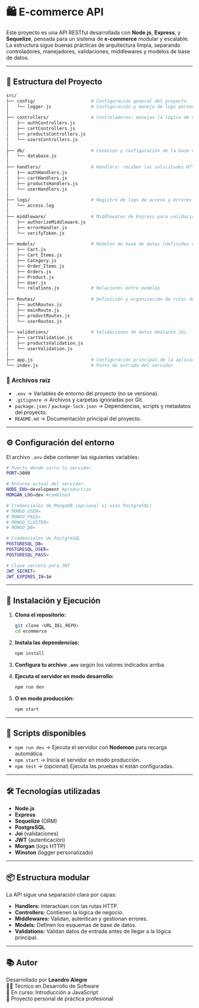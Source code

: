 
# 🛍️ E-commerce API

Este proyecto es una API RESTful desarrollada con **Node.js**, **Express**, y **Sequelize**, pensada para un sistema de **e-commerce** modular y escalable. 
La estructura sigue buenas prácticas de arquitectura limpia, separando controladores, manejadores, validaciones, middlewares y modelos de base de datos.

---

## 🧩 Estructura del Proyecto

```bash
src/
├── config/                     # Configuración general del proyecto
│   └── logger.js               # Configuración y manejo de logs personalizados
│
├── controllers/                # Controladores: manejan la lógica de negocio
│   ├── authControllers.js
│   ├── cartControllers.js
│   ├── productsControllers.js
│   └── usersControllers.js
│
├── db/                         # Conexión y configuración de la base de datos
│   └── database.js
│
├── handlers/                   # Handlers: reciben las solicitudes HTTP y llaman a los controladores
│   ├── authHandlers.js
│   ├── cartHandlers.js
│   ├── productsHandlers.js
│   └── userHandlers.js
│
├── logs/                       # Registro de logs de acceso y errores con morgan
│   └── access.log
│
├── middleware/                 # Middlewares de Express para validación, autorización y manejo de errores
│   ├── authorizeMiddleware.js
│   ├── errorHandler.js
│   └── verifyToken.js
│
├── models/                     # Modelos de base de datos (definidos con Sequelize)
│   ├── Cart.js
│   ├── Cart_Items.js
│   ├── Category.js
│   ├── Order_Items.js
│   ├── Orders.js
│   ├── Product.js
│   ├── User.js
│   └── relations.js            # Relaciones entre modelos
│
├── Routes/                     # Definición y organización de rutas del servidor
│   ├── authRoutes.js
│   ├── mainRoute.js
│   ├── productRoutes.js
│   └── userRoutes.js
│
├── validations/                # Validaciones de datos mediante Joi
│   ├── cartValidation.js
│   ├── productsValidation.js
│   └── userValidation.js
│
├── app.js                      # Configuración principal de la aplicación Express
└── index.js                    # Punto de entrada del servidor
```

### 📄 Archivos raíz

- `.env` → Variables de entorno del proyecto (no se versiona).
- `.gitignore` → Archivos y carpetas ignoradas por Git.
- `package.json` / `package-lock.json` → Dependencias, scripts y metadatos del proyecto.
- `README.md` → Documentación principal del proyecto.

---

## ⚙️ Configuración del entorno

El archivo `.env` debe contener las siguientes variables:

```bash
# Puerto donde corre tu servidor.
PORT=3000

# Entorno actual del servidor.
NODE_ENV=development #production
MORGAN_LOG=dev #combined

# Credenciales de MongoDB (opcional si usas PostgreSQL)
# MONGO_USER=
# MONGO_PASS=
# MONGO_CLUSTER=
# MONGO_DB=

# Credenciales de PostgreSQL
POSTGRESQL_DB=
POSTGRESQL_USER=
POSTGRESQL_PASS=

# Clave secreta para JWT
JWT_SECRET=
JWT_EXPIRES_IN=1m
```

---

## 🚀 Instalación y Ejecución

1. **Clona el repositorio:**
   ```bash
   git clone <URL_DEL_REPO>
   cd ecommerce
   ```

2. **Instala las dependencias:**
   ```bash
   npm install
   ```

3. **Configura tu archivo `.env`** según los valores indicados arriba.

4. **Ejecuta el servidor en modo desarrollo:**
   ```bash
   npm run dev
   ```

5. **O en modo producción:**
   ```bash
   npm start
   ```

---

## 🧠 Scripts disponibles

- `npm run dev` → Ejecuta el servidor con **Nodemon** para recarga automática.
- `npm start` → Inicia el servidor en modo producción.
- `npm test` → (opcional) Ejecuta las pruebas si están configuradas.

---

## 🛠️ Tecnologías utilizadas

- **Node.js**
- **Express**
- **Sequelize** (ORM)
- **PostgreSQL**
- **Joi** (validaciones)
- **JWT** (autenticación)
- **Morgan** (logs HTTP)
- **Winston** (logger personalizado)

---

## 📦 Estructura modular

La API sigue una separación clara por capas:

- **Handlers:** Interactúan con las rutas HTTP.
- **Controllers:** Contienen la lógica de negocio.
- **Middlewares:** Validan, autentican y gestionan errores.
- **Models:** Definen los esquemas de base de datos.
- **Validations:** Validan datos de entrada antes de llegar a la lógica principal.

---

## 📚 Autor

Desarrollado por **Leandro Alegre**  
🧑‍💻 Técnico en Desarrollo de Software  
📘 En curso: Introducción a JavaScript  
🚀 Proyecto personal de práctica profesional